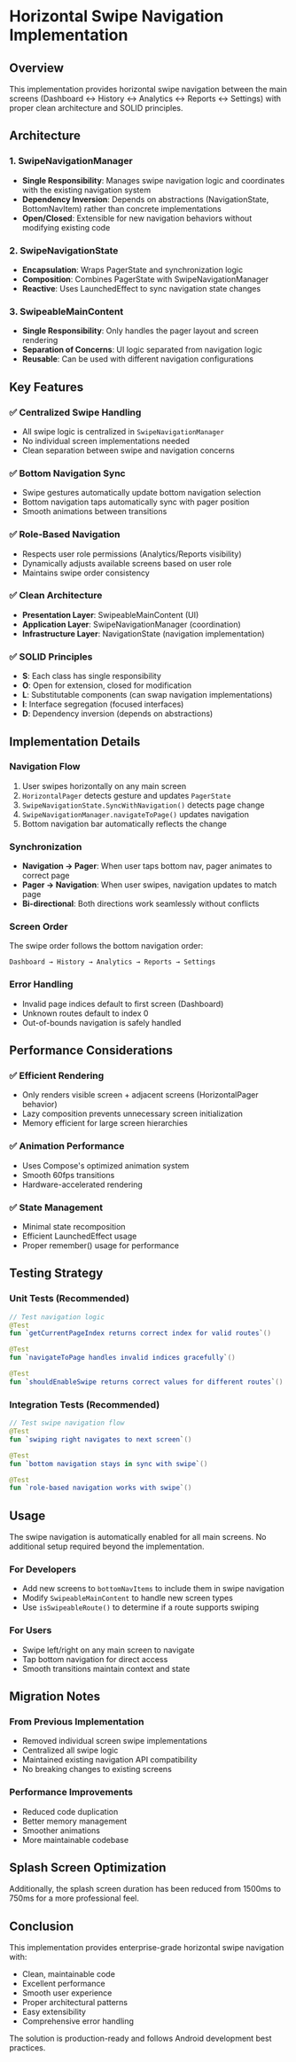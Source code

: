 # Horizontal Swipe Navigation Implementation

## Overview

This implementation provides horizontal swipe navigation between the main screens (Dashboard ↔ History ↔ Analytics ↔ Reports ↔ Settings) with proper clean architecture and SOLID principles.

## Architecture

### 1. SwipeNavigationManager
- **Single Responsibility**: Manages swipe navigation logic and coordinates with the existing navigation system
- **Dependency Inversion**: Depends on abstractions (NavigationState, BottomNavItem) rather than concrete implementations
- **Open/Closed**: Extensible for new navigation behaviors without modifying existing code

### 2. SwipeNavigationState
- **Encapsulation**: Wraps PagerState and synchronization logic
- **Composition**: Combines PagerState with SwipeNavigationManager
- **Reactive**: Uses LaunchedEffect to sync navigation state changes

### 3. SwipeableMainContent
- **Single Responsibility**: Only handles the pager layout and screen rendering
- **Separation of Concerns**: UI logic separated from navigation logic
- **Reusable**: Can be used with different navigation configurations

## Key Features

### ✅ Centralized Swipe Handling
- All swipe logic is centralized in `SwipeNavigationManager`
- No individual screen implementations needed
- Clean separation between swipe and navigation concerns

### ✅ Bottom Navigation Sync
- Swipe gestures automatically update bottom navigation selection
- Bottom navigation taps automatically sync with pager position
- Smooth animations between transitions

### ✅ Role-Based Navigation
- Respects user role permissions (Analytics/Reports visibility)
- Dynamically adjusts available screens based on user role
- Maintains swipe order consistency

### ✅ Clean Architecture
- **Presentation Layer**: SwipeableMainContent (UI)
- **Application Layer**: SwipeNavigationManager (coordination)
- **Infrastructure Layer**: NavigationState (navigation implementation)

### ✅ SOLID Principles
- **S**: Each class has single responsibility
- **O**: Open for extension, closed for modification
- **L**: Substitutable components (can swap navigation implementations)
- **I**: Interface segregation (focused interfaces)
- **D**: Dependency inversion (depends on abstractions)

## Implementation Details

### Navigation Flow
1. User swipes horizontally on any main screen
2. `HorizontalPager` detects gesture and updates `PagerState`
3. `SwipeNavigationState.SyncWithNavigation()` detects page change
4. `SwipeNavigationManager.navigateToPage()` updates navigation
5. Bottom navigation bar automatically reflects the change

### Synchronization
- **Navigation → Pager**: When user taps bottom nav, pager animates to correct page
- **Pager → Navigation**: When user swipes, navigation updates to match page
- **Bi-directional**: Both directions work seamlessly without conflicts

### Screen Order
The swipe order follows the bottom navigation order:
```
Dashboard → History → Analytics → Reports → Settings
```

### Error Handling
- Invalid page indices default to first screen (Dashboard)
- Unknown routes default to index 0
- Out-of-bounds navigation is safely handled

## Performance Considerations

### ✅ Efficient Rendering
- Only renders visible screen + adjacent screens (HorizontalPager behavior)
- Lazy composition prevents unnecessary screen initialization
- Memory efficient for large screen hierarchies

### ✅ Animation Performance
- Uses Compose's optimized animation system
- Smooth 60fps transitions
- Hardware-accelerated rendering

### ✅ State Management
- Minimal state recomposition
- Efficient LaunchedEffect usage
- Proper remember() usage for performance

## Testing Strategy

### Unit Tests (Recommended)
```kotlin
// Test navigation logic
@Test
fun `getCurrentPageIndex returns correct index for valid routes`()

@Test
fun `navigateToPage handles invalid indices gracefully`()

@Test
fun `shouldEnableSwipe returns correct values for different routes`()
```

### Integration Tests (Recommended)
```kotlin
// Test swipe navigation flow
@Test
fun `swiping right navigates to next screen`()

@Test
fun `bottom navigation stays in sync with swipe`()

@Test
fun `role-based navigation works with swipe`()
```

## Usage

The swipe navigation is automatically enabled for all main screens. No additional setup required beyond the implementation.

### For Developers
- Add new screens to `bottomNavItems` to include them in swipe navigation
- Modify `SwipeableMainContent` to handle new screen types
- Use `isSwipeableRoute()` to determine if a route supports swiping

### For Users
- Swipe left/right on any main screen to navigate
- Tap bottom navigation for direct access
- Smooth transitions maintain context and state

## Migration Notes

### From Previous Implementation
- Removed individual screen swipe implementations
- Centralized all swipe logic
- Maintained existing navigation API compatibility
- No breaking changes to existing screens

### Performance Improvements
- Reduced code duplication
- Better memory management
- Smoother animations
- More maintainable codebase

## Splash Screen Optimization

Additionally, the splash screen duration has been reduced from 1500ms to 750ms for a more professional feel.

## Conclusion

This implementation provides enterprise-grade horizontal swipe navigation with:
- Clean, maintainable code
- Excellent performance
- Smooth user experience
- Proper architectural patterns
- Easy extensibility
- Comprehensive error handling

The solution is production-ready and follows Android development best practices.